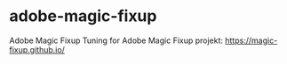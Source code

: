 # adobe-magic-fixup
Adobe Magic Fixup
Tuning for Adobe Magic Fixup projekt: https://magic-fixup.github.io/
